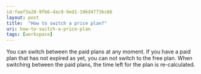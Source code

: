 ```yaml
---
id:faaf3a28-9fb6-4ac9-9ed1-106d4773bc66
layout: post
title:  "How to switch a price plan?"
uri: how-to-switch-a-price-plan
tags: [workspace]
---
```


You can switch between the paid plans at any moment. If you have a paid plan that has not expired as yet, you can not switch to the free plan. When switching between the paid plans, the time left for the plan is re-calculated.